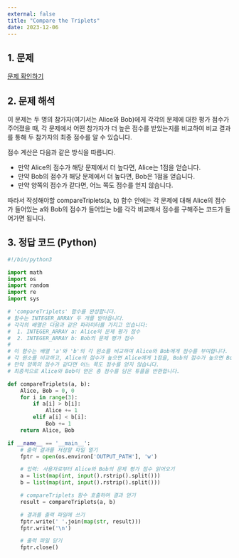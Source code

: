 ```yaml
---
external: false
title: "Compare the Triplets"
date: 2023-12-06
---
```


## 1. 문제

[문제 확인하기](https://www.hackerrank.com/challenges/compare-the-triplets/problem?isFullScreen=true)

## 2. 문제 해석

이 문제는 두 명의 참가자(여기서는 Alice와 Bob)에게 각각의 문제에 대한 평가 점수가 주어졌을 때, 각 문제에서 어떤 참가자가 더 높은 점수를 받았는지를 비교하여 비교 결과를 통해 두 참가자의 최종 점수를 알 수 있습니다.

점수 계산은 다음과 같은 방식을 따릅니다.

- 만약 Alice의 점수가 해당 문제에서 더 높다면, Alice는 1점을 얻습니다.
- 만약 Bob의 점수가 해당 문제에서 더 높다면, Bob은 1점을 얻습니다.
- 만약 양쪽의 점수가 같다면, 어느 쪽도 점수를 얻지 않습니다.

따라서 작성해야할 compareTriplets(a, b) 함수 안에는 각 문제에 대해 Alice의 점수가 들어있는 a와 Bob의 점수가 들어있는 b를 각각 비교해서 점수를 구해주는 코드가 들어가면 됩니다.

## 3. 정답 코드 (Python)

```python
#!/bin/python3

import math
import os
import random
import re
import sys

# 'compareTriplets' 함수를 완성합니다.
# 함수는 INTEGER_ARRAY 두 개를 받아옵니다.
# 각각의 배열은 다음과 같은 파라미터를 가지고 있습니다:
#  1. INTEGER_ARRAY a: Alice의 문제 평가 점수
#  2. INTEGER_ARRAY b: Bob의 문제 평가 점수
#
# 이 함수는 배열 'a'와 'b'의 각 원소를 비교하여 Alice와 Bob에게 점수를 부여합니다.
# 각 원소를 비교하고, Alice의 점수가 높으면 Alice에게 1점을, Bob의 점수가 높으면 Bob에게 1점을 부여합니다.
# 만약 양쪽의 점수가 같다면 어느 쪽도 점수를 얻지 않습니다.
# 최종적으로 Alice와 Bob이 얻은 총 점수를 담은 튜플을 반환합니다.

def compareTriplets(a, b):
    Alice, Bob = 0, 0
    for i in range(3):
        if a[i] > b[i]:
            Alice += 1
        elif a[i] < b[i]:
            Bob += 1
    return Alice, Bob

if __name__ == '__main__':
    # 출력 결과를 저장할 파일 열기
    fptr = open(os.environ['OUTPUT_PATH'], 'w')

    # 입력: 사용자로부터 Alice와 Bob의 문제 평가 점수 읽어오기
    a = list(map(int, input().rstrip().split()))
    b = list(map(int, input().rstrip().split()))

    # compareTriplets 함수 호출하여 결과 얻기
    result = compareTriplets(a, b)

    # 결과를 출력 파일에 쓰기
    fptr.write(' '.join(map(str, result)))
    fptr.write('\n')

    # 출력 파일 닫기
    fptr.close()
```
